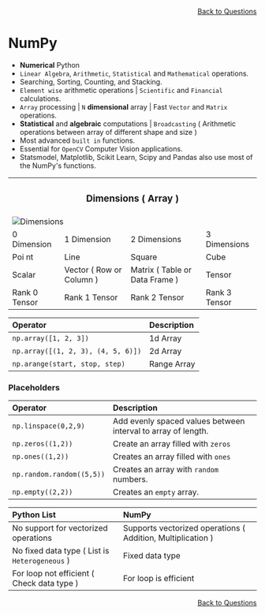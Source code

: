 <p align='right'><a align="right" href="https://github.com/KIRANKUMAR7296/Library/blob/main/Interview.md">Back to Questions</a></p>

# NumPy
- **Numerical** Python 
- `Linear Algebra`, `Arithmetic`, `Statistical` and `Mathematical` operations.
- Searching, Sorting, Counting, and Stacking.
- `Element wise` arithmetic operations | `Scientific` and `Financial` calculations.
- `Array` processing | `N` **dimensional** array | Fast `Vector` and `Matrix` operations.
- **Statistical** and **algebraic** computations | `Broadcasting` ( Arithmetic operations between array of different shape and size ) 
- Most advanced `built in` functions. 
- Essential for `OpenCV` Computer Vision applications.
- Statsmodel, Matplotlib, Scikit Learn, Scipy and Pandas also use most of the NumPy's functions.

<table align="center">
  <tr>
    <th colspan="4"><h3>Dimensions ( Array )</h3></th>       
  <tr>
  <tr>
    <td colspan="4"><img src="Image/Dim.png" alt="Dimensions"></td>
  </tr>
  <tr>
    <td>0 Dimension</td>
    <td>1 Dimension</td>
    <td>2 Dimensions</td>
    <td>3 Dimensions</td>
  </tr>  
  <tr>
    <td>Poi
      nt</td>
    <td>Line</td>
    <td>Square</td>
    <td>Cube</td>
  </tr>  
   <tr>
    <td>Scalar</td>
    <td>Vector ( Row or Column )</td>
    <td>Matrix ( Table or Data Frame )</td>
    <td>Tensor</td>
  </tr>  
  <tr>
    <td>Rank 0 Tensor</td>
    <td>Rank 1 Tensor</td>
    <td>Rank 2 Tensor</td>
    <td>Rank 3 Tensor</td>
  </tr>    
</table>

Operator |	Description
:--- | :---
`np.array([1, 2, 3])` |	1d Array
`np.array([(1, 2, 3), (4, 5, 6)])` |	2d Array
`np.arange(start, stop, step)` |	Range Array

### Placeholders 

Operator | Description
:--- | :---
`np.linspace(0,2,9)` |	Add evenly spaced values between interval to array of length.
`np.zeros((1,2))`	| Create an array filled with `zeros`
`np.ones((1,2))` |	Creates an array filled with `ones`
`np.random.random((5,5))` |	Creates an array with `random` numbers.
`np.empty((2,2))` |	Creates an `empty` array.

Python List | NumPy 
:--- | :---
No support for vectorized operations | Supports vectorized operations ( Addition, Multiplication )
No fixed data type ( List is `Heterogeneous` ) | Fixed data type
For loop not efficient ( Check data type ) | For loop is efficient 

<p align='right'><a align="right" href="https://github.com/KIRANKUMAR7296/Library/blob/main/Interview.md">Back to Questions</a></p>
